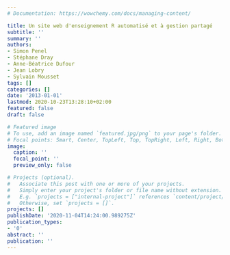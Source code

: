 ```yaml
---
# Documentation: https://wowchemy.com/docs/managing-content/

title: Un site web d'enseignement R automatisé et à gestion partagé
subtitle: ''
summary: ''
authors:
- Simon Penel
- Stéphane Dray
- Anne-Béatrice Dufour
- Jean Lobry
- Sylvain Mousset
tags: []
categories: []
date: '2013-01-01'
lastmod: 2020-10-23T13:28:10+02:00
featured: false
draft: false

# Featured image
# To use, add an image named `featured.jpg/png` to your page's folder.
# Focal points: Smart, Center, TopLeft, Top, TopRight, Left, Right, BottomLeft, Bottom, BottomRight.
image:
  caption: ''
  focal_point: ''
  preview_only: false

# Projects (optional).
#   Associate this post with one or more of your projects.
#   Simply enter your project's folder or file name without extension.
#   E.g. `projects = ["internal-project"]` references `content/project/deep-learning/index.md`.
#   Otherwise, set `projects = []`.
projects: []
publishDate: '2020-11-04T14:24:00.989275Z'
publication_types:
- '0'
abstract: ''
publication: ''
---
```

